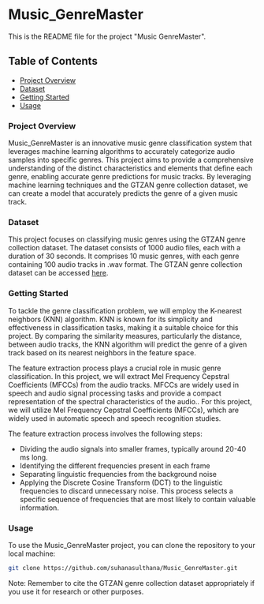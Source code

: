 # Music_GenreMaster
This is the README file for the project "Music GenreMaster".

## Table of Contents
- [Project Overview](#project-overview)
- [Dataset](#dataset)
- [Getting Started](#getting-started)
- [Usage](#usage)



### Project Overview <a name="project-overview"></a>
Music_GenreMaster is an innovative music genre classification system that leverages machine learning algorithms to accurately categorize audio samples into specific genres. This project aims to provide a comprehensive understanding of the distinct characteristics and elements that define each genre, enabling accurate genre predictions for music tracks. By leveraging machine learning techniques and the GTZAN genre collection dataset, we can create a model that accurately predicts the genre of a given music track.

### Dataset <a name="dataset"></a>
This project focuses on classifying music genres using the GTZAN genre collection dataset. The dataset consists of 1000 audio files, each with a duration of 30 seconds. It comprises 10 music genres, with each genre containing 100 audio tracks in .wav format.
The GTZAN genre collection dataset can be accessed [here](https://www.kaggle.com/datasets/andradaolteanu/gtzan-dataset-music-genre-classification?resource=download).



### Getting Started <a name="getting-started"></a>
To tackle the genre classification problem, we will employ the K-nearest neighbors (KNN) algorithm. KNN is known for its simplicity and effectiveness in classification tasks, making it a suitable choice for this project. By comparing the similarity measures, particularly the distance, between audio tracks, the KNN algorithm will predict the genre of a given track based on its nearest neighbors in the feature space.

The feature extraction process plays a crucial role in music genre classification. In this project, we will extract Mel Frequency Cepstral Coefficients (MFCCs) from the audio tracks. MFCCs are widely used in speech and audio signal processing tasks and provide a compact representation of the spectral characteristics of the audio.. For this project, we will utilize Mel Frequency Cepstral Coefficients (MFCCs), which are widely used in automatic speech and speech recognition studies.

The feature extraction process involves the following steps:

- Dividing the audio signals into smaller frames, typically around 20-40 ms long.
- Identifying the different frequencies present in each frame
- Separating linguistic frequencies from the background noise
- Applying the Discrete Cosine Transform (DCT) to the linguistic frequencies to discard unnecessary noise. This process selects a specific sequence of frequencies that are most likely to contain valuable information.
### Usage <a name="usage"></a>
To use the Music_GenreMaster project, you can clone the repository to your local machine:
```bash
git clone https://github.com/suhanasulthana/Music_GenreMaster.git
```
Note: Remember to cite the GTZAN genre collection dataset appropriately if you use it for research or other purposes.
